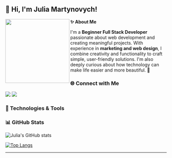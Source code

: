 ## 🌿 Hi, I'm Julia Martynovych!
<div align="center"> <img src="https://media4.giphy.com/media/v1.Y2lkPTc5MGI3NjExZnR1NjBjNm1keHhocXJ2dGZldm44OHdhZjdlMW1kNGRsMzAwenRuYyZlcD12MV9pbnRlcm5hbF9naWZfYnlfaWQmY3Q9Zw/MEFVcuRIoVETUMYZEe/giphy.gif" align="left" width="200" /> </div>

**✨ About Me**

I'm a **Beginner Full Stack Developer** passionate about web development and creating meaningful projects. With experience in **marketing and web design**, I combine creativity and functionality to craft simple, user-friendly solutions. I'm also deeply curious about how technology can make life easier and more beautiful. 🌸





### 🌐 Connect with Me
<div>
  <a href="https://www.linkedin.com/in/martynovych" target="_blank"><img src="https://img.shields.io/badge/-LinkedIn-%230077B5?style=for-the-badge&logo=linkedin&logoColor=white" target="_blank"></a>
  <a href="mailto:martynovych.julia@gmail.com"><img src="https://img.shields.io/badge/-Gmail-%23333?style=for-the-badge&logo=gmail&logoColor=white" target="_blank"></a>
</div>

### 🧰 Technologies & Tools

### 📊 GitHub Stats

![Julia's GitHub stats](https://github-readme-stats.vercel.app/api?username=julia-martynovych&show_icons=true&theme=dracula)

[![Top Langs](https://github-readme-stats.vercel.app/api/top-langs/?username=julia-martynovych&layout=compact&theme=dracula)](https://github.com/lukas-burda/github-readme-stats)

---
